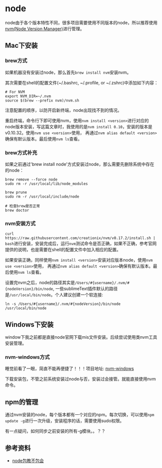 # node
node由于各个版本特性不同，很多项目需要使用不同版本的node，所以推荐使用[nvm(Node Version Manager)](https://github.com/creationix/nvm)进行管理。


## Mac下安装
### brew方式
如果机器没有安装过node，那么首先`brew install nvm`安装nvm。

其次需要在shell的配置文件(~/.bashrc, ~/.profile, or ~/.zshrc)中添加如下内容：

```
# For NVM
export NVM_DIR=~/.nvm
source $(brew --prefix nvm)/nvm.sh
```

注意配置的顺序，以防开启新终端，node出现找不到的情况。

重启终端，命令行下即可使用nvm，使用`nvm install <version>`进行对应的node版本安装，写这篇文章时，我使用的是`nvm install 0.10`，安装的版本是v0.10.32。使用`nvm use <version>`使用， 再通过`nvm alias default <version>`确保有默认版本。最后使用`nvm ls`查看。


### brew方式补充
如果之前通过'brew install node'方式安装过node，那么需要先删除系统中存在的node：

```
brew remove --force node
sudo rm -r /usr/local/lib/node_modules

brew prune
sudo rm -r /usr/local/include/node

# 检查brew是否正常
brew doctor
```

### nvm安装方式
`curl https://raw.githubusercontent.com/creationix/nvm/v0.17.2/install.sh | bash`进行安装，安装完成后，运行`nvm`测试命令是否正确，如果不正确，参考官网提供的说明，也是需要在shell的配置文件中加入相应的配置。

如果安装正确，同样使用`nvm install <version>`安装对应版本node，使用`nvm use <version>`使用， 再通过`nvm alias default <version>`确保有默认版本。最后使用`nvm ls`查看。


设置完nvm之后，node的路径其实是`/Users/#{username}/.nvm/#{nodeVersion}/bin/node`, 一些sublimeText插件默认的路径是`/usr/local/bin/node`。个人建议创建一个软连接:

```
ln -s /Users/#{username}/.nvm/#{nodeVersion}/bin/node /usr/local/bin/node
```

## Windows下安装
window下我之前都是直接node官网下载mis文件安装。后续尝试使用类nvm工具安装管理。

### nvm-windows方式
睡觉前看了一眼，简直不能再便捷了！！！项目地址: [nvm-windows](https://github.com/coreybutler/nvm-windows)

下载安装包，不管之前系统安装过node与否，安装过会接管。就能直接使用nvm命令。

## npm的管理
通过nvm安装的node，每个版本都有一个对应的npm。每次切换，可以使用`npm update -g`进行一次升级，安装程序的话，需要使用sudo权限。

有一点疑问，如何同步之前安装的所有-g模块。。？？

## 参考资料
- [node包教不包会](https://github.com/alsotang/node-lessons)